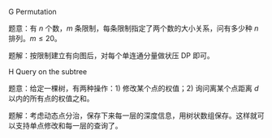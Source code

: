 G Permutation

题意：有 $n$ 个数，$m$ 条限制，每条限制指定了两个数的大小关系，问有多少种 $n$ 排列。$m \leqslant 20$。

题解：按限制建立有向图后，对每个单连通分量做状压 DP 即可。



H Query on the subtree

题意：给定一棵树，有两种操作：1) 修改某个点的权值；2) 询问离某个点距离 $d$ 以内的所有点的权值之和。

题解：考虑动态点分治，保存下来每一层的深度信息，用树状数组保存。这样就可以支持单点修改和每一层的查询了。